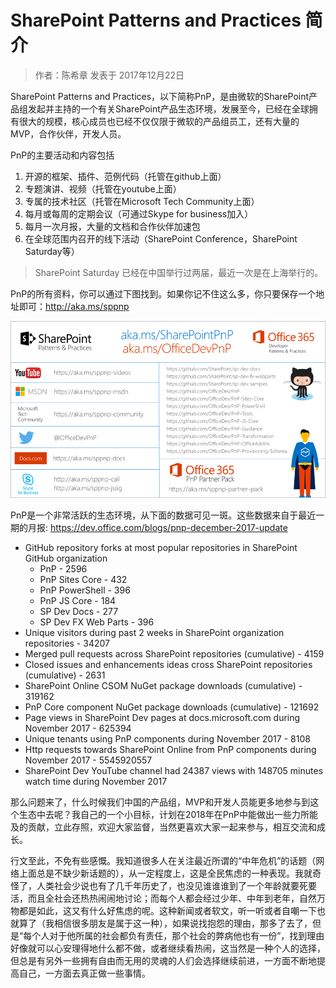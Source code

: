 # SharePoint Patterns and Practices 简介
> 作者：陈希章 发表于 2017年12月22日

SharePoint Patterns and Practices，以下简称PnP，是由微软的SharePoint产品组发起并主持的一个有关SharePoint产品生态环境，发展至今，已经在全球拥有很大的规模，核心成员也已经不仅仅限于微软的产品组员工，还有大量的MVP，合作伙伴，开发人员。

PnP的主要活动和内容包括

1. 开源的框架、插件、范例代码（托管在github上面）
1. 专题演讲、视频（托管在youtube上面）
1. 专属的技术社区（托管在Microsoft Tech Community上面）
1. 每月或每周的定期会议（可通过Skype for business加入）
1. 每月一次月报，大量的文档和合作伙伴加速包
1. 在全球范围内召开的线下活动（SharePoint Conference，SharePoint Saturday等）

> SharePoint Saturday 已经在中国举行过两届，最近一次是在上海举行的。

PnP的所有资料，你可以通过下图找到。如果你记不住这么多，你只要保存一个地址即可：<http://aka.ms/sppnp>

![](images/687474703a2f2f692e696d6775722e636f6d2f54744e4d65546e2e706e67.png)

PnP是一个非常活跃的生态环境，从下面的数据可见一斑。这些数据来自于最近一期的月报: <https://dev.office.com/blogs/pnp-december-2017-update>

- GitHub repository forks at most popular repositories in SharePoint GitHub organization  
    - PnP - 2596
    - PnP Sites Core - 432
    - PnP PowerShell - 396
    - PnP JS Core - 184
    - SP Dev Docs - 277
    - SP Dev FX Web Parts - 396
- Unique visitors during past 2 weeks in SharePoint organization repositories - 34207
- Merged pull requests across SharePoint repositories (cumulative) - 4159
- Closed issues and enhancements ideas cross SharePoint repositories (cumulative) - 2631
- SharePoint Online CSOM NuGet package downloads (cumulative) - 319162
- PnP Core component NuGet package downloads (cumulative) - 121692
- Page views in SharePoint Dev pages at docs.microsoft.com during November 2017 - 625394
- Unique tenants using PnP components during November 2017 - 8108
- Http requests towards SharePoint Online from PnP components during November 2017 - 5545920557
- SharePoint Dev YouTube channel had 24387 views with 148705 minutes watch time during November 2017

那么问题来了，什么时候我们中国的产品组，MVP和开发人员能更多地参与到这个生态中去呢？我自己的一个小目标，计划在2018年在PnP中能做出一些力所能及的贡献，立此存照，欢迎大家监督，当然更喜欢大家一起来参与，相互交流和成长。

行文至此，不免有些感慨。我知道很多人在关注最近所谓的“中年危机”的话题（网络上面总是不缺少新话题的），从一定程度上，这是全民焦虑的一种表现。我就奇怪了，人类社会少说也有了几千年历史了，也没见谁谁谁到了一个年龄就要死要活，而且全社会还热热闹闹地讨论；而每个人都会经过少年、中年到老年，自然万物都是如此，这又有什么好焦虑的呢。这种新闻或者软文，听一听或者自嘲一下也就算了（我相信很多朋友是属于这一种），如果说找抱怨的理由，那多了去了，但是“每个人对于他所属的社会都负有责任，那个社会的弊病他也有一份”，找到理由好像就可以心安理得地什么都不做，或者继续看热闹，这当然是一种个人的选择，但总是有另外一些拥有自由而无用的灵魂的人们会选择继续前进，一方面不断地提高自己，一方面去真正做一些事情。



